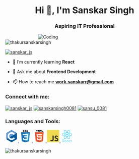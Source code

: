 <h1 align="center">Hi 👋, I'm Sanskar Singh</h1>
<h3 align="center">Aspiring IT Professional</h3>
<img align="right" alt="Coding" width="400" src="https://encrypted-tbn0.gstatic.com/images?q=tbn:ANd9GcRDekHByeAmvoyVxAyPiBFnQ7RkCVNICuUbv0rTAkkSSA&s">

<p align="left"> <img src="https://komarev.com/ghpvc/?username=thakursanskarsingh&label=Profile%20views&color=0e75b6&style=flat" alt="thakursanskarsingh" /> </p>

<p align="left"> <a href="https://twitter.com/sanskar_js" target="blank"><img src="https://img.shields.io/twitter/follow/sanskar_js?logo=twitter&style=for-the-badge" alt="sanskar_js" /></a> </p>

- 🌱 I’m currently learning **React**

- 💬 Ask me about **Frontend Development**

- 📫 How to reach me **work.sanskarr@gmail.com**

<h3 align="left">Connect with me:</h3>
<p align="left">
<a href="https://twitter.com/sanskar_js" target="blank"><img align="center" src="https://raw.githubusercontent.com/rahuldkjain/github-profile-readme-generator/master/src/images/icons/Social/twitter.svg" alt="sanskar_js" height="30" width="40" /></a>
<a href="https://linkedin.com/in/sanskarsingh0081" target="blank"><img align="center" src="https://raw.githubusercontent.com/rahuldkjain/github-profile-readme-generator/master/src/images/icons/Social/linked-in-alt.svg" alt="sanskarsingh0081" height="30" width="40" /></a>
<a href="https://instagram.com/sansu_0081" target="blank"><img align="center" src="https://raw.githubusercontent.com/rahuldkjain/github-profile-readme-generator/master/src/images/icons/Social/instagram.svg" alt="sansu_0081" height="30" width="40" /></a>
</p>

<h3 align="left">Languages and Tools:</h3>
<p align="left"> <a href="https://www.cprogramming.com/" target="_blank" rel="noreferrer"> <img src="https://raw.githubusercontent.com/devicons/devicon/master/icons/c/c-original.svg" alt="c" width="40" height="40"/> </a> <a href="https://www.w3schools.com/css/" target="_blank" rel="noreferrer"> <img src="https://raw.githubusercontent.com/devicons/devicon/master/icons/css3/css3-original-wordmark.svg" alt="css3" width="40" height="40"/> </a> <a href="https://www.w3.org/html/" target="_blank" rel="noreferrer"> <img src="https://raw.githubusercontent.com/devicons/devicon/master/icons/html5/html5-original-wordmark.svg" alt="html5" width="40" height="40"/> </a> <a href="https://developer.mozilla.org/en-US/docs/Web/JavaScript" target="_blank" rel="noreferrer"> <img src="https://raw.githubusercontent.com/devicons/devicon/master/icons/javascript/javascript-original.svg" alt="javascript" width="40" height="40"/> </a> <a href="https://reactjs.org/" target="_blank" rel="noreferrer"> <img src="https://raw.githubusercontent.com/devicons/devicon/master/icons/react/react-original-wordmark.svg" alt="react" width="40" height="40"/> </a> </p>

<p><img align="center" src="https://github-readme-stats.vercel.app/api/top-langs?username=thakursanskarsingh&show_icons=true&locale=en&layout=compact" alt="thakursanskarsingh" /></p>

